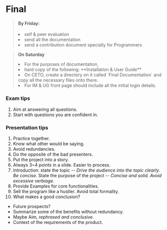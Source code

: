 
# Final

> #### By Friday:
> <li> self & peer evaluation 
> <li> send all the documentation
> <li> send a contribution document specially for Programmers

> **On Saturday**
> <li>For the purposes of documentation,
> <li>hard copy of the following: **Installation & User Guide**
> <li>On CETO, create a directory on it called `Final Documentation` and copy all the necessary files onto there.
> <li>For IM & UG front page should include all the initial login details.
> 

### Exam tips
1. Aim at answering all questions.
2. Start with questions you are confident in.

### Presentation tips
1. Practice together.
2. Know what other would be saying.
3. Avoid redundancies.
4. Do the opposite of the bad presenters. 
5. Put the project into a story. 
6. Always 3~4 points in a slide. Easier to process.
7. Introduction: state the topic -- _Drive the audience into the topic clearly. Be concise._ State the purpose of the project -- _Concise and solid. Avoid excessive verbiage._
8. Provide Examples for core functionalities.
9. Sell the program like a hustler. Avoid total formality.
10. What makes a good conclusion? 
 - Future prospects? 
 - Summarize some of the benefits without redundancy.
 - Maybe Aim, _rephrased and conclusive_.
 - Context of the requirements of the product.